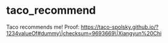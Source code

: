 # taco_recommend
Taco recommends me! Proof:
https://taco-spolsky.github.io/?1234valueOf#dummy\|checksum=9693669\|Xiangyun%20Chi
